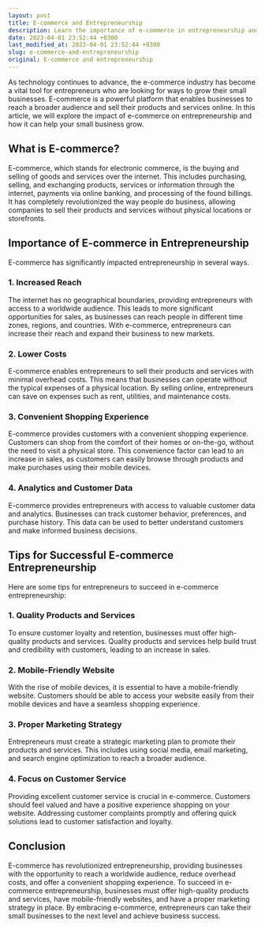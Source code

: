 ```yaml
---
layout: post
title: E-commerce and Entrepreneurship
description: Learn the importance of e-commerce in entrepreneurship and how it can help your small business grow.
date: 2023-04-01 23:52:44 +0300
last_modified_at: 2023-04-01 23:52:44 +0300
slug: e-commerce-and-entrepreneurship
original: E-commerce and entrepreneurship
---
```

As technology continues to advance, the e-commerce industry has become a vital tool for entrepreneurs who are looking for ways to grow their small businesses. E-commerce is a powerful platform that enables businesses to reach a broader audience and sell their products and services online. In this article, we will explore the impact of e-commerce on entrepreneurship and how it can help your small business grow.

## What is E-commerce?

E-commerce, which stands for electronic commerce, is the buying and selling of goods and services over the internet. This includes purchasing, selling, and exchanging products, services or information through the internet, payments via online banking, and processing of the found billings. It has completely revolutionized the way people do business, allowing companies to sell their products and services without physical locations or storefronts.

## Importance of E-commerce in Entrepreneurship

E-commerce has significantly impacted entrepreneurship in several ways.

### 1. Increased Reach

The internet has no geographical boundaries, providing entrepreneurs with access to a worldwide audience. This leads to more significant opportunities for sales, as businesses can reach people in different time zones, regions, and countries. With e-commerce, entrepreneurs can increase their reach and expand their business to new markets.

### 2. Lower Costs

E-commerce enables entrepreneurs to sell their products and services with minimal overhead costs. This means that businesses can operate without the typical expenses of a physical location. By selling online, entrepreneurs can save on expenses such as rent, utilities, and maintenance costs.

### 3. Convenient Shopping Experience

E-commerce provides customers with a convenient shopping experience. Customers can shop from the comfort of their homes or on-the-go, without the need to visit a physical store. This convenience factor can lead to an increase in sales, as customers can easily browse through products and make purchases using their mobile devices.

### 4. Analytics and Customer Data

E-commerce provides entrepreneurs with access to valuable customer data and analytics. Businesses can track customer behavior, preferences, and purchase history. This data can be used to better understand customers and make informed business decisions.

## Tips for Successful E-commerce Entrepreneurship

Here are some tips for entrepreneurs to succeed in e-commerce entrepreneurship:

### 1. Quality Products and Services

To ensure customer loyalty and retention, businesses must offer high-quality products and services. Quality products and services help build trust and credibility with customers, leading to an increase in sales.

### 2. Mobile-Friendly Website

With the rise of mobile devices, it is essential to have a mobile-friendly website. Customers should be able to access your website easily from their mobile devices and have a seamless shopping experience.

### 3. Proper Marketing Strategy

Entrepreneurs must create a strategic marketing plan to promote their products and services. This includes using social media, email marketing, and search engine optimization to reach a broader audience.

### 4. Focus on Customer Service

Providing excellent customer service is crucial in e-commerce. Customers should feel valued and have a positive experience shopping on your website. Addressing customer complaints promptly and offering quick solutions lead to customer satisfaction and loyalty.

## Conclusion

E-commerce has revolutionized entrepreneurship, providing businesses with the opportunity to reach a worldwide audience, reduce overhead costs, and offer a convenient shopping experience. To succeed in e-commerce entrepreneurship, businesses must offer high-quality products and services, have mobile-friendly websites, and have a proper marketing strategy in place. By embracing e-commerce, entrepreneurs can take their small businesses to the next level and achieve business success.